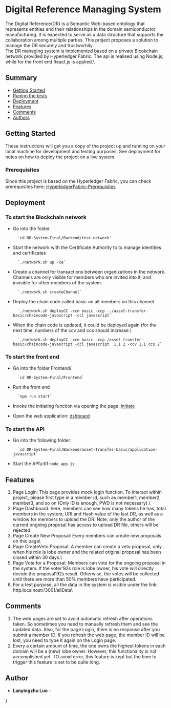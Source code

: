 # Digital Reference Managing System

The Digital Reference(DR) is a Semantic Web-based ontology that represents entities and their relationships in the domain semiconductor manufacturing. It is expected to serve as a data structure that supports the collaboration among multiple parties. This project proposes a solution to manage the DR securely and trustworhily. \
The DR managing system is implemented based on a private Blcokchain network provided by Hyperledger Fabric. The api is realised using Node.js, while for the front end React.js is applied.\

## Summary

  - [Getting Started](#getting-started)
  - [Runing the tests](#running-the-tests)
  - [Deployment](#deployment)
  - [Features](#features)
  - [Comments](#comments)
  - [Authors](#authors)

## Getting Started

These instructions will get you a copy of the project up and running on
your local machine for development and testing purposes. See deployment
for notes on how to deploy the project on a live system.

### Prerequisites

Since this project is based on the Hyperledger Fabric, you can check prerequisites here: [HyperledgerFabric-Prerequisites](https://hyperledger-fabric.readthedocs.io/en/release-1.4/prereqs.html)

## Deployment

### To start the Blockchain network

- Go into the folder 

		`cd DR-System-Final/Backend/test-network`
		
- Start the network with the Certificate Authority to to manage identities and certificates
		
		`./network.sh up -ca`
		
- Create a channel for transactions between organizations in the network. Channels are only visible for members who are invited into it, and invisible for other members of the system.

		`./network.sh createChannel`

- Deploy the chain code called basic on all members on this channel

		`./network.sh deployCC -ccn basic -ccp ../asset-transfer-basic/chaincode-javascript -ccl javascript`

- When the chain code is updated, it could be deployed again (for the next time, numbers of the ccv and ccs should increase )

		`./network.sh deployCC -ccn basic -ccp /asset-transfer-basic/chaincode-javascript -ccl javascript  1.1 2 -ccv 1.1 ccs 2`

### To start the front end

- Go into the folder Frontend/

		`cd DR-System-Final/Frontend`

- Run the front end

		`npm run start`

- Invoke the initiating function via opening the page: [initiate](http://localhost:3001/initiate)

- Open the web application: [dshboard](http://localhost:3006/app/dashboard)

### To start the API

- Go into the following folder:
	
		`cd DR-System-Final/Backend/asset-transfer-basic/application-javascript`
	
- Start the API\cb1 
		`node app.js`
		
## Features
1. Page Login: This page provides mock login function. To interact within project, please first type in a member id, such as member1, member2, member3, and so on (Only ID is enough, PWD is not necessary).\
2. Page Dashboard: here, members can see how many tokens he has, total members in the system, URI and Hash value of the last DR, as well as a window for members to upload the DR. Note, only the author of the current ongoing proposal has access to upload DR file, others will be rejected.
3. Page Create New Proposal: Every members can create new proposals on this page\
4. Page CreateVeto Proposal: A member can create a veto proposal, only when his role is lobe owner and the related original proposal has been closed within 30 days.\
5. Page Vote for a Proposal: Members can vote for the ongoing proposal in the system. If the voter\'92s role is lobe owner, his vote will directly decide the proposal\'92s result. Otherwise, the votes will be collected until there are more than 50% members have participated.
6. For a test purpose, all the data in the system is visible under the link: http:localhost//3001/allData\

## Comments
1. The web pages are set to avoid automatic refresh after operations taken. So sometimes you need to manually refresh them and see the updated data. Also, for the page Login, there is no response after you submit a member ID. If you refresh the web page, the member ID will be lost, you need to type it again on the Login page.
2. Every a certain amount of time, the one owns the highest tokens in each domain will be a (new) lobe owner. However, this functionality is not accomplished yet. TO avoid error, this feature is kept but the time to trigger this feature is set to be quite long.
## Author

  - **Lanyingzhu Luo** - 

}